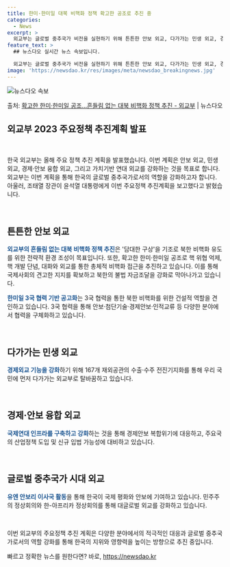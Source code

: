 ```yaml
---
title: 한미·한미일 대북 비핵화 정책 확고한 공조로 추진 중
categories:
  - News
excerpt: >
  외교부는 글로벌 중추국가 비전을 실현하기 위해 튼튼한 안보 외교, 다가가는 민생 외교, 경제안보 융합 외교,…
feature_text: >
  ## 뉴스다오 실시간 뉴스 속보입니다.

  외교부는 글로벌 중추국가 비전을 실현하기 위해 튼튼한 안보 외교, 다가가는 민생 외교, 경제안보 융합 외교,…
image: 'https://newsdao.kr/res/images/meta/newsdao_breakingnews.jpg'
---
```


![뉴스다오 속보](https://newsdao.kr/res/images/meta/newsdao_breakingnews.jpg)

<p>출처: <a href="https://newsdao.kr/3300" rel="dofollow">확고한 한미·한미일 공조…흔들림 없는 대북 비핵화 정책 추진 - 외교부</a> | 뉴스다오</p>

<h2 data-ke-size="size26">외교부 2023 주요정책 추진계획 발표</h2>
<p data-ke-size="size16">&nbsp;</p>
한국 외교부는 올해 주요 정책 추진 계획을 발표했습니다. 이번 계획은 안보 외교, 민생 외교, 경제·안보 융합 외교, 그리고 가치기반 연대 외교를 강화하는 것을 목표로 합니다. 외교부는 이번 계획을 통해 한국의 글로벌 중추국가로서의 역할을 강화하고자 합니다. 아울러, 조태열 장관이 윤석열 대통령에게 이번 주요정책 추진계획을 보고했다고 밝혔습니다.
<p data-ke-size="size16">&nbsp;</p>

<h2 data-ke-size="size24">튼튼한 안보 외교</h2>
<p class="item"><b><span style="color: #1a5490;">외교부의 흔들림 없는 대북 비핵화 정책 추진</span></b>은 '담대한 구상'을 기조로 북한 비핵화 유도를 위한 전략적 환경 조성이 목표입니다. 또한, 확고한 한미·한미일 공조로 핵 위협 억제, 핵 개발 단념, 대화와 외교를 통한 총체적 비핵화 접근을 추진하고 있습니다. 이를 통해 국제사회의 견고한 지지를 확보하고 북한의 불법 자금조달을 강화로 막아나가고 있습니다.</p>
<p class="item"><b><span style="color: #1a5490;">한미일 3국 협력 기반 공고화</span></b>는 3국 협력을 통한 북한 비핵화를 위한 건설적 역할을 견인하고 있습니다. 3국 협력을 통해 안보·첨단기술·경제안보·인적교류 등 다양한 분야에서 협력을 구체화하고 있습니다.</p>
<p data-ke-size="size16">&nbsp;</p>

<h2 data-ke-size="size24">다가가는 민생 외교</h2>
<p class="item"><b><span style="color: #1a5490;">경제외교 기능을 강화</span></b>하기 위해 167개 재외공관의 수출·수주 전진기지화를 통해 우리 국민에 먼저 다가가는 외교부로 탈바꿈하고 있습니다.</p>
<p data-ke-size="size16">&nbsp;</p>

<h2 data-ke-size="size24">경제·안보 융합 외교</h2>
<p class="item"><b><span style="color: #1a5490;">국제연대 인프라를 구축하고 강화</span></b>하는 것을 통해 경제안보 복합위기에 대응하고, 주요국의 산업정책 도입 및 신규 입법 가능성에 대비하고 있습니다.</p>
<p data-ke-size="size16">&nbsp;</p>

<h2 data-ke-size="size24">글로벌 중추국가 시대 외교</h2>
<p class="item"><b><span style="color: #1a5490;">유엔 안보리 이사국 활동</span></b>을 통해 한국이 국제 평화와 안보에 기여하고 있습니다. 민주주의 정상회의와 한-아프리카 정상회의를 통해 대글로벌 외교를 강화하고 있습니다.</p>
<p data-ke-size="size16">&nbsp;</p>
이번 외교부의 주요정책 추진 계획은 다양한 분야에서의 적극적인 대응과 글로벌 중추국가로서의 역할 강화를 통해 한국의 지위와 영향력을 높이는 방향으로 추진 중입니다. 

빠르고 정확한 뉴스를 원한다면? 바로, <a href="https://newsdao.kr" rel="dofollow">https://newsdao.kr</a>


